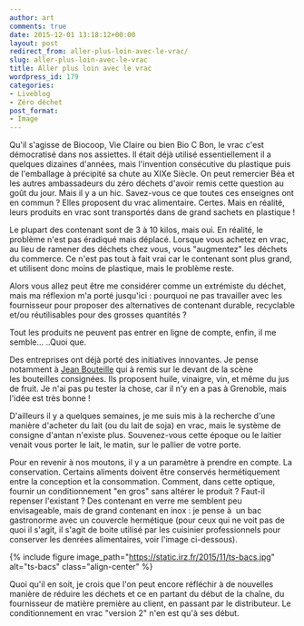 ```yaml
---
author: art
comments: true
date: 2015-12-01 13:18:12+00:00
layout: post
redirect_from: aller-plus-loin-avec-le-vrac/
slug: aller-plus-loin-avec-le-vrac
title: Aller plus loin avec le vrac
wordpress_id: 179
categories:
- Liveblog
- Zéro déchet
post_format:
- Image
---
```


Qu'il s'agisse de Biocoop, Vie Claire ou bien Bio C Bon, le vrac c'est démocratisé dans nos assiettes. Il était déjà utilisé essentiellement il a quelques dizaines d'années, mais l'invention consécutive du plastique puis de l'emballage à précipité sa chute au XIXe Siècle. On peut remercier Béa et les autres ambassadeurs du zéro déchets d'avoir remis cette question au goût du jour. Mais il y a un hic. Savez-vous ce que toutes ces enseignes ont en commun ? Elles proposent du vrac alimentaire. Certes. Mais en réalité, leurs produits en vrac sont transportés dans de grand sachets en plastique !

Le plupart des contenant sont de 3 à 10 kilos, mais oui. En réalité, le problème n'est pas éradiqué mais déplacé. Lorsque vous achetez en vrac, au lieu de ramener des déchets chez vous, vous "augmentez" les déchets du commerce. Ce n'est pas tout à fait vrai car le contenant sont plus grand, et utilisent donc moins de plastique, mais le problème reste.

Alors vous allez peut être me considérer comme un extrémiste du déchet, mais ma réflexion m'a porté jusqu'ici : pourquoi ne pas travailler avec les fournisseur pour proposer des alternatives de contenant durable, recyclable et/ou réutilisables pour des grosses quantités ?

Tout les produits ne peuvent pas entrer en ligne de compte, enfin, il me semble... ..Quoi que.

Des entreprises ont déjà porté des initiatives innovantes. Je pense notamment à [Jean Bouteille](http://www.jeanbouteille.fr/) qui à remis sur le devant de la scène les bouteilles consignées. Ils proposent huile, vinaigre, vin, et même du jus de fruit. Je n'ai pas pu tester la chose, car il n'y en a pas à Grenoble, mais l'idée est très bonne !

D'ailleurs il y a quelques semaines, je me suis mis à la recherche d'une manière d'acheter du lait (ou du lait de soja) en vrac, mais le système de consigne d'antan n'existe plus. Souvenez-vous cette époque ou le laitier venait vous porter le lait, le matin, sur le pallier de votre porte.

Pour en revenir à nos moutons, il y a un paramètre à prendre en compte. La conservation. Certains aliments doivent être conservés hermétiquement entre la conception et la consommation. Comment, dans cette optique, fournir un conditionnement "en gros" sans altérer le produit ? Faut-il repenser l'existant ? Des contenant en verre me semblent peu envisageable, mais de grand contenant en inox : je pense à  un bac gastronorme avec un couvercle hermétique (pour ceux qui ne voit pas de quoi il s'agit, il s'agit de boite utilisé par les cuisinier professionnels pour conserver les denrées alimentaires, voir l'image ci-dessous).

{% include figure image_path="https://static.irz.fr/2015/11/ts-bacs.jpg" alt="ts-bacs" class="align-center" %}

Quoi qu'il en soit, je crois que l'on peut encore réfléchir à de nouvelles manière de réduire les déchets et ce en partant du début de la chaîne, du fournisseur de matière première au client, en passant par le distributeur. Le conditionnement en vrac "version 2" n'en est qu'à ses début.
